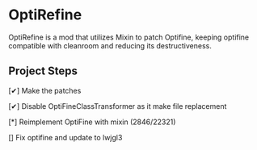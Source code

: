 # OptiRefine
OptiRefine is a mod that utilizes Mixin to patch Optifine, keeping optifine compatible with cleanroom and reducing its destructiveness.

## Project Steps

[✔] Make the patches

[✔] Disable OptiFineClassTransformer as it make file replacement

[*] Reimplement OptiFine with mixin (2846/22321)

[] Fix optifine and update to lwjgl3